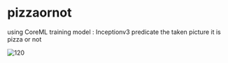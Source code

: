 # pizzaornot
using CoreML 
training model : Inceptionv3 
predicate  the taken picture it is pizza or not 

![120](https://user-images.githubusercontent.com/35971760/71533755-b36f0d00-290b-11ea-9bea-c82d4605de05.png)

